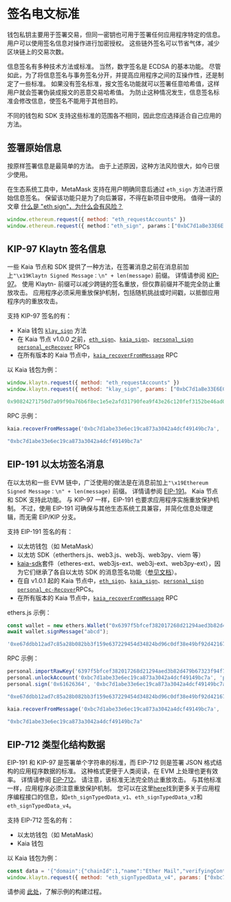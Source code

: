 # 签名电文标准

钱包私钥主要用于签署交易，但同一密钥也可用于签署任何应用程序特定的信息。 用户可以使用签名信息对操作进行加密授权。 这些链外签名可以节省气体，减少区块链上的交易次数。

信息签名有多种技术方法或标准。 当然，数字签名是 ECDSA 的基本功能。 尽管如此，为了将信息签名与事务签名分开，并提高应用程序之间的互操作性，还是制定了一些标准。 如果没有签名标准，报文签名功能就可以签署任意哈希值，这样用户就会签署伪装成报文的恶意交易哈希值。 为防止这种情况发生，信息签名标准会修改信息，使签名不能用于其他目的。

不同的钱包和 SDK 支持这些标准的范围各不相同，因此您应选择适合自己应用的方法。

## 签署原始信息

按原样签署信息是最简单的方法。 由于上述原因，这种方法风险很大，如今已很少使用。

在生态系统工具中，MetaMask 支持在用户明确同意后通过 `eth_sign` 方法进行原始信息签名。 保留该功能只是为了向后兼容，不得在新项目中使用。 值得一读的文章 [什么是 "eth sign"，为什么会有风险？](https://support.metamask.io/privacy-and-security/what-is-eth_sign-and-why-is-it-a-risk/)

```js
window.ethereum.request({ method: "eth_requestAccounts" })
window.ethereum.request({ method："eth_sign", params：["0xbC7d1aBe33E6EC19cA873A3042A4DCF49149BC7A", "0x00112233445566778899aabbccddeeff00112233445566778899aabbccddeeff"]}).then(console.log)
```

## KIP-97 Klaytn 签名信息

一些 Kaia 节点和 SDK 提供了一种方法，在签署消息之前在消息前加上`"\x19Klaytn Signed Message：\n" + len(message)` 前缀。 详情请参阅 [KIP-97](https://kips.kaia.io/KIPs/kip-97)。 使用 Klaytn- 前缀可以减少跨链的签名重放，但仅靠前缀并不能完全防止重放攻击。 应用程序必须采用重放保护机制，包括随机挑战或时间戳，以抵御应用程序内的重放攻击。

支持 KIP-97 签名的有：

- Kaia 钱包 [`klay_sign`](https://docs.kaiawallet.io/api_reference/caver_methods#caverklaysign) 方法
- 在 Kaia 节点 v1.0.0 之前，[`eth_sign`](../json-rpc/eth/sign)、[`kaia_sign`](../json-rpc/kaia/sign)、[`personal_sign`](../json-rpc/personal/sign) [`personal_ecRecover`](../json-rpc/personal/ec-recover) RPCs
- 在所有版本的 Kaia 节点中，[`kaia_recoverFromMessage`](../json-rpc/kaia/recover-from-message) RPC

以 Kaia 钱包为例：

```js
window.klaytn.request({ method: "eth_requestAccounts" })
window.klaytn.request({ method: "klay_sign", params: ["0xbC7d1aBe33E6EC19cA873A3042A4DCF49149BC7A", "0x61626364"] }).then(console.log)

0x90824271750d7a09f90a76b6f8ec1e5e2afd31790fea9f43e26c120fef3152be46ad09c76f87bd6c495859fa37127754f1f0780180df53eda80034dac036b8d31b
```

RPC 示例：

```js
kaia.recoverFromMessage('0xbc7d1abe33e6ec19ca873a3042a4dcf49149bc7a', '0x61626364','0x90824271750d7a09f90a76b6f8ec1e5e2afd31790fea9f43e26c120fef3152be46ad09c76f87bd6c495859fa37127754f1f0780180df53eda80034dac036b8d31b', 'latest')

"0xbc7d1abe33e6ec19ca873a3042a4dcf49149bc7a"
```

## EIP-191 以太坊签名消息

在以太坊和一些 EVM 链中，广泛使用的做法是在消息前加上`"\x19Ethereum Signed Message：\n" + len(message)` 前缀。 详情请参阅 [EIP-191](https://eips.ethereum.org/EIPS/eip-191)。 Kaia 节点和 SDK 支持此功能。 与 KIP-97 一样，EIP-191 也要求应用程序实施重放保护机制。 不过，使用 EIP-191 可确保与其他生态系统工具兼容，并简化信息处理逻辑，而无需 EIP/KIP 分支。

支持 EIP-191 签名的有：

- 以太坊钱包（如 MetaMask）
- 以太坊 SDK（etherthers.js、web3.js、web3j、web3py、viem 等）
- [kaia-sdk](https://github.com/kaiachain/kaia-sdk)套件（etheres-ext、web3js-ext、web3j-ext、web3py-ext），因为它们继承了各自以太坊 SDK 的消息签名功能（[参见文档](../sdk)）。
- 在自 v1.0.1 起的 Kaia 节点中，[`eth_sign`](../json-rpc/eth/sign)、[`kaia_sign`](../json-rpc/kaia/sign)、[`personal_sign`](../json-rpc/personal/sign) [`personal_ec-Recover`](../json-rpc/personal/ec-recover)RPCs。
- 在所有版本的 Kaia 节点中，[`kaia_recoverFromMessage`](../json-rpc/kaia/recover-from-message) RPC

ethers.js 示例：

```js
const wallet = new ethers.Wallet("0x6397f5bfcef382017268d21294aed3b82d479b67323f94f7065d92a43643f20f");
await wallet.signMessage("abcd");

'0xe67ddbb12ad7c85a28b082bb3f159e637229454d34824bd96c0df38e49bf92d42167ffba7565855585de0c32407b0622b0b66fdfe7bd6566d4a19ca40b39ec631b'
```

RPC 示例：

```js
personal.importRawKey('6397f5bfcef382017268d21294aed3b82d479b67323f94f7065d92a43643f20f', 'pass')
personal.unlockAccount('0xbc7d1abe33e6ec19ca873a3042a4dcf49149bc7a', 'pass')
personal.sign('0x61626364', '0xbc7d1abe33e6ec19ca873a3042a4dcf49149bc7a', 'pass')

"0xe67ddbb12ad7c85a28b082bb3f159e637229454d34824bd96c0df38e49bf92d42167ffba7565855585de0c32407b0622b0b66fdfe7bd6566d4a19ca40b39ec631b"
```

```js
kaia.recoverFromMessage('0xbc7d1abe33e6ec19ca873a3042a4dcf49149bc7a', '0x61626364','0xe67ddbb12ad7c85a28b082bb3f159e637229454d34824bd96c0df38e49bf92d42167ffba7565855585de0c32407b0622b0b66fdfe7bd6566d4a19ca40b39ec631b', 'latest')

"0xbc7d1abe33e6ec19ca873a3042a4dcf49149bc7a"
```

## EIP-712 类型化结构数据

EIP-191 和 KIP-97 是签署单个字符串的标准，而 EIP-712 则是签署 JSON 格式结构的应用程序数据的标准。 这种格式更便于人类阅读，在 EVM 上处理也更有效率。 详情请参阅 [EIP-712](https://eips.ethereum.org/EIPS/eip-712)。 请注意，该标准无法完全防止重放攻击。 与其他标准一样，应用程序必须注意重放保护机制。 您可以在这里[here](https://docs.metamask.io/wallet/concepts/signing-methods/)找到更多关于应用程序编程接口的信息，如`eth_signTypedData_v1`、`eth_signTypedData_v3`和`eth_signTypedData_v4`。

支持 EIP-712 签名的有：

- 以太坊钱包（如 MetaMask）
- Kaia 钱包

以 Kaia 钱包为例：

```js
const data = '{"domain":{"chainId":1,"name":"Ether Mail","verifyingContract":"0xCcCCccccCCCCcCCCCCCcCcCccCcCCCcCcccccccC","version":"1"},"message":{"contents":"Hello, Bob!","attachedMoneyInEth":4.2,"from":{"name":"Cow","wallets":["0xCD2a3d9F938E13CD947Ec05AbC7FE734Df8DD826","0xDeaDbeefdEAdbeefdEadbEEFdeadbeEFdEaDbeeF"]},"to":[{"name":"Bob","wallets":["0xbBbBBBBbbBBBbbbBbbBbbbbBBbBbbbbBbBbbBBbB","0xB0BdaBea57B0BDABeA57b0bdABEA57b0BDabEa57","0xB0B0b0b0b0b0B000000000000000000000000000"]}]},"primaryType":"Mail","types":{"EIP712Domain":[{"name":"name","type":"string"},{"name":"version","type":"string"},{"name":"chainId","type":"uint256"},{"name":"verifyingContract","type":"address"}],"Group":[{"name":"name","type":"string"},{"name":"members","type":"Person[]"}],"Mail":[{"name":"from","type":"Person"},{"name":"to","type":"Person[]"},{"name":"contents","type":"string"}],"Person":[{"name":"name","type":"string"},{"name":"wallets","type":"address[]"}]}}';
window.klaytn.request({ method: "eth_signTypedData_v4", params: ["0xbc7d1abe33e6ec19ca873a3042a4dcf49149bc7a", data] })
```

请参阅 [此处](https://docs.metamask.io/wallet/how-to/sign-data/)，了解示例的构建过程。

